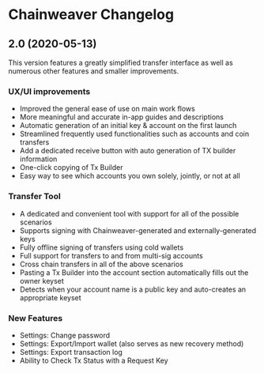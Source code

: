 # Chainweaver Changelog

## 2.0 (2020-05-13)

This version features a greatly simplified transfer interface as well as
numerous other features and smaller improvements.

### UX/UI improvements

* Improved the general ease of use on main work flows
* More meaningful and accurate in-app guides and descriptions 
* Automatic generation of an initial key & account on the first launch
* Streamlined frequently used functionalities such as accounts and coin transfers
* Add a dedicated receive button with auto generation of TX builder information
* One-click copying of Tx Builder
* Easy way to see which accounts you own solely, jointly, or not at all

### Transfer Tool

* A dedicated and convenient tool with support for all of the possible scenarios
* Supports signing with Chainweaver-generated and externally-generated keys
* Fully offline signing of transfers using cold wallets
* Full support for transfers to and from multi-sig accounts
* Cross chain transfers in all of the above scenarios
* Pasting a Tx Builder into the account section automatically fills out the owner keyset
* Detects when your account name is a public key and auto-creates an appropriate keyset

### New Features

* Settings: Change password
* Settings: Export/Import wallet (also serves as new recovery method)
* Settings: Export transaction log
* Ability to Check Tx Status with a Request Key

